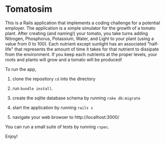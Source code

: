 # Tomatosim

This is a Rails application that implements a coding challenge for a potential employer. The application is a simple simulator for the growth of a tomato plant. After creating (and naming!) your tomato, you take turns adding Nitrogen, Phosphorus, Potassium, Water, and Light to your plant (using a value from 0 to 100). Each nutrient except sunlight has an associated "half-life" that represents the amount of time it takes for that nutrient to dissipate from the environment. If you keep each nutrients at the proper levels, your roots and plants will grow and a tomato will be produced!

To run the app, 

1. clone the repository `cd` into the directory

2. run `bundle install`. 

3. create the sqlite database schema by running `rake db:migrate`

4. start the application by running `rails s`

5. navigate your web browser to http://localhost:3000/


You can run a small suite of tests by running `rspec`.

Enjoy!